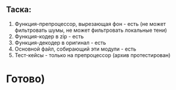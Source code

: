 ## Таска:
1) Функция-препроцессор, вырезающая фон - есть (не может фильтровать шумы, не может фильтровать локальные тени)
2) Функция-кодер в zip - есть
3) Функция-декодер в оригинал - есть
4) Основной файл, собирающий эти модули - есть
5) Тест-кейсы - только на препроцессор (архив протестирован)

# Готово)